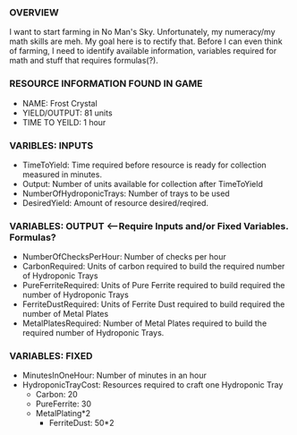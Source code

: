 ### OVERVIEW
I want to start farming in No Man's Sky. Unfortunately, my numeracy/my math skills are meh. My goal here is to rectify that. Before I can even think of farming, I need to identify available information, variables required for math and stuff that requires formulas(?).


### RESOURCE INFORMATION FOUND IN GAME
- NAME: Frost Crystal
- YIELD/OUTPUT: 81 units
- TIME TO YEILD: 1 hour

### VARIBLES: INPUTS
- TimeToYield: Time required before resource is ready for collection measured in minutes.
- Output: Number of units available for collection after TimeToYield
- NumberOfHydroponicTrays: Number of trays to be used
- DesiredYield: Amount of resource desired/reqired.

### VARIABLES: OUTPUT <--Require Inputs and/or Fixed Variables. Formulas?
- NumberOfChecksPerHour: Number of checks per hour
- CarbonRequired: Units of carbon required to build the required number of Hydroponic Trays
- PureFerriteRequired: Units of Pure Ferrite required to build required the number of Hydroponic Trays
- FerriteDustRequired: Units of Ferrite Dust required to build required the number of Metal Plates
- MetalPlatesRequired: Number of Metal Plates required to build the required number of Hydroponic Trays.

### VARIABLES: FIXED
- MinutesInOneHour: Number of minutes in an hour
- HydroponicTrayCost: Resources required to craft one Hydroponic Tray
	- Carbon: 20
	- PureFerrite: 30
	- MetalPlating*2
		* FerriteDust: 50*2
